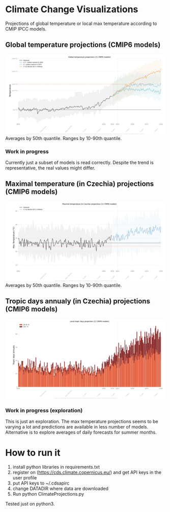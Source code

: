 # Climate Change Visualizations
Projections of global temperature or local max temperature according to CMIP IPCC models.

## Global temperature projections (CMIP6 models)
![Global temperature projections (CMIP6 models)](charts/latest.png)
Averages by 50th quantile. Ranges by 10-90th quantile.

### Work in progress
Currently just a subset of models is read correctly. Despite the trend is representative, the real values might differ. 

## Maximal temperature (in Czechia) projections (CMIP6 models)
![Local temperature max projections (CMIP6 models)](charts/latest_max.png)
Averages by 50th quantile. Ranges by 10-90th quantile.

## Tropic days annualy (in Czechia) projections (CMIP6 models)
![Local tropic days in summer months with the max temperature over 30 °C projections (CMIP6 models)](charts/latest_tropic.png)

### Work in progress (exploration)
This is just an exploration. The max temperature projections seems to be varying a lot and predictions are available in less number of models. 
Alternative is to explore averages of daily forecasts for summer months.



# How to run it
1. install python libraries in requirements.txt
2. register on (https://cds.climate.copernicus.eu/) and get API keys in the user profile
3. put API keys to ~/.cdsapirc
4. change DATADIR where data are downloaded
5. Run python ClimateProjections.py

Tested just on python3.
